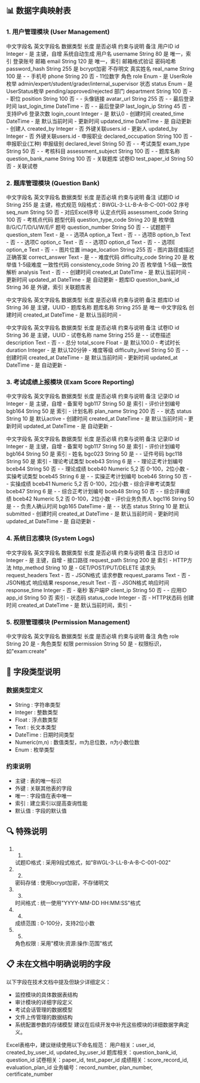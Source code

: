 ## 📊 数据字典映射表
### 1. 用户管理模块 (User Management)
中文字段名 英文字段名 数据类型 长度 是否必填 约束与说明 备注 
用户ID id Integer - 是 主键，自增 系统自动生成 
用户名 username String 80 是 唯一，索引 登录账号 
邮箱 email String 120 是 唯一，索引 
邮箱格式验证 密码哈希 password_hash String 255 是 bcrypt加密 不存明文 
真实姓名 real_name String 100 是 - - 
手机号 phone String 20 否 - 11位数字 
角色 role Enum - 是 UserRole枚举 admin/expert/student/grader/internal_supervisor 
状态 status Enum - 是 UserStatus枚举 pending/approved/rejected 
部门 department String 100 否 - - 
职位 position String 100 否 - - 
头像链接 avatar_url String 255 否 - - 
最后登录时间 last_login_time DateTime - 否 - - 
最后登录IP last_login_ip String 45 否 - 支持IPv6 
登录次数 login_count Integer - 是 默认0 - 
创建时间 created_time DateTime - 是 默认当前时间 - 
更新时间 updated_time DateTime - 是 自动更新 - 
创建人 created_by Integer - 否 外键关联users.id - 
更新人 updated_by Integer - 否 外键关联users.id - 
申报职业 declared_occupation String 100 否 - 
申报职业(工种) 
申报级别 declared_level String 50 否 - - 
考试类型 exam_type String 50 否 - - 
考核科目 assessment_subject String 100 否 - - 
题库名称 question_bank_name String 100 否 - 关联题库 
试卷ID test_paper_id String 50 否 - 关联试卷

### 2. 题库管理模块 (Question Bank)
中文字段名 英文字段名 数据类型 长度 是否必填 约束与说明 备注 
试题ID id String 255 是 主键，格式规范 9段格式：BWGL-3-LL-B-A-B-C-001-002 
序号 seq_num String 50 否 - 对应Excel序号 
认定点代码 assessment_code String 100 否 - 
考核点代码 题型代码 question_type_code String 20 是 枚举值 B/G/C/T/D/U/W/E/F 
题号 question_number String 50 否 - - 
试题题干 question_stem Text - 是 - - 
选项A option_a Text - 否 - - 
选项B option_b Text - 否 - - 
选项C option_c Text - 否 - - 
选项D option_d Text - 否 - - 
选项E option_e Text - 否 - - 
图片位置 image_location String 255 否 - 图片路径或描述 
正确答案 correct_answer Text - 是 - - 
难度代码 difficulty_code String 20 是 枚举值 1-5级难度 
一致性代码 consistency_code String 20 否 枚举值 1-5级一致性 
解析 analysis Text - 否 - - 
创建时间 created_at DateTime - 是 默认当前时间 - 
更新时间 updated_at DateTime - 是 自动更新 - 
题库ID question_bank_id String 36 是 外键，索引 关联题库表

中文字段名 英文字段名 数据类型 长度 是否必填 约束与说明 备注 
题库ID id String 36 是 主键，UUID - 
题库名称 题库名称 String 255 是 唯一 中文字段名 
创建时间 created_at DateTime - 是 默认当前时间 -

中文字段名 英文字段名 数据类型 长度 是否必填 约束与说明 备注 
试卷ID id String 36 是 主键，UUID - 
试卷名称 name String 255 是 - - 
试卷描述 description Text - 否 - - 
总分 total_score Float - 是 默认100.0 - 
考试时长 duration Integer - 是 默认120分钟 - 
难度等级 difficulty_level String 50 否 - - 
创建时间 created_at DateTime - 是 默认当前时间 - 
更新时间 updated_at DateTime - 是 自动更新 -

### 3. 考试成绩上报模块 (Exam Score Reporting)
中文字段名 英文字段名 数据类型 长度 是否必填 约束与说明 备注 
记录ID id Integer - 是 主键，自增 - 
备案号 bgb117 String 50 是 索引 - 
评价计划编号 bgb164 String 50 是 索引 - 
计划名称 plan_name String 200 否 - - 
状态 status String 10 是 默认active - 
创建时间 created_at DateTime - 是 默认当前时间 - 
更新时间 updated_at DateTime - 是 自动更新 -

中文字段名 英文字段名 数据类型 长度 是否必填 约束与说明 备注 
记录ID id Integer - 是 主键，自增 - 
备案号 bgb117 String 50 是 索引 - 
评价计划编号 bgb164 String 50 是 索引 - 
姓名 bgc023 String 50 是 - - 
证件号码 bgc118 String 50 是 索引 - 
理论考试类型 bceb43 String 6 是 - - 
理论正考计划编号 bceb44 String 50 否 - - 
理论成绩 bceb40 Numeric 5,2 否 0-100，2位小数 - 
实操考试类型 bceb45 String 6 是 - - 
实操正考计划编号 bceb46 String 50 否 - - 
实操成绩 bceb41 Numeric 5,2 否 0-100，2位小数 - 
综合评审考试类型 bceb47 String 6 是 - - 
综合正考计划编号 bceb48 String 50 否 - - 
综合评审成绩 bceb42 Numeric 5,2 否 0-100，2位小数 - 
评价业务负责人 bgc116 String 50 是 - - 
负责人确认时间 bgb165 DateTime - 是 - - 
状态 status String 10 是 默认submitted - 
创建时间 created_at DateTime - 是 默认当前时间 - 
更新时间 updated_at DateTime - 是 自动更新 -

### 4. 系统日志模块 (System Logs)
中文字段名 英文字段名 数据类型 长度 是否必填 约束与说明 备注 
日志ID id Integer - 是 主键，自增 - 
接口路径 request_path String 200 是 索引 - 
HTTP方法 http_method String 10 是 - GET/POST/PUT/DELETE 
请求头 request_headers Text - 否 - JSON格式 
请求参数 request_params Text - 否 - JSON格式 
响应结果 response_result Text - 否 - JSON格式 
响应时间 response_time Integer - 否 - 毫秒 
客户端IP client_ip String 50 否 - - 
应用ID app_id String 50 否 索引 - 
状态码 status_code Integer - 否 - HTTP状态码 
创建时间 created_at DateTime - 是 默认当前时间，索引 -

### 5. 权限管理模块 (Permission Management)
中文字段名 英文字段名 数据类型 长度 是否必填 约束与说明 备注 角色 role String 20 是 - 角色类型 权限 permission String 50 是 - 权限标识，如"exam:create"

## 📝 字段类型说明
### 数据类型定义
- String : 字符串类型
- Integer : 整数类型
- Float : 浮点数类型
- Text : 长文本类型
- DateTime : 日期时间类型
- Numeric(m,n) : 数值类型，m为总位数，n为小数位数
- Enum : 枚举类型
### 约束说明
- 主键 : 表的唯一标识
- 外键 : 关联其他表的字段
- 唯一 : 字段值在表中唯一
- 索引 : 建立索引以提高查询性能
- 默认值 : 字段的默认值
## 🔍 特殊说明
1. 1.
   试题ID格式 : 采用9段式格式，如"BWGL-3-LL-B-A-B-C-001-002"
2. 2.
   密码存储 : 使用bcrypt加密，不存储明文
3. 3.
   时间格式 : 统一使用"YYYY-MM-DD HH:MM:SS"格式
4. 4.
   成绩范围 : 0-100分，支持2位小数
5. 5.
   角色权限 : 采用"模块:资源:操作:范围"格式
## 📋 未在文档中明确说明的字段
以下字段在技术文档中提及但缺少详细定义：

- 监控模块的具体数据表结构
- 审计模块的详细字段定义
- 考试会话管理的数据模型
- 文件上传管理的数据结构
- 系统配置参数的存储模型
建议在后续开发中补充这些模块的详细数据字典定义。

Excel表格中，建议继续使用以下命名规范：
用户相关：user_id, created_by_user_id, updated_by_user_id
题库相关：question_bank_id, question_id
试卷相关：paper_id, test_paper_id
成绩相关：score_record_id, evaluation_plan_id
业务编号：record_number, plan_number, certificate_number